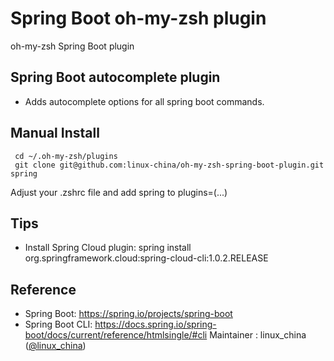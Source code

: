 # Spring Boot oh-my-zsh plugin
oh-my-zsh Spring Boot plugin
## Spring Boot autocomplete plugin
- Adds autocomplete options for all spring boot commands.
## Manual Install
     cd ~/.oh-my-zsh/plugins
     git clone git@github.com:linux-china/oh-my-zsh-spring-boot-plugin.git spring
Adjust your .zshrc file and add spring to plugins=(...)
## Tips
- Install Spring Cloud plugin: spring install org.springframework.cloud:spring-cloud-cli:1.0.2.RELEASE
## Reference
- Spring Boot: <https://spring.io/projects/spring-boot>
- Spring Boot CLI: <https://docs.spring.io/spring-boot/docs/current/reference/htmlsingle/#cli>
Maintainer : linux_china ([@linux_china](https://twitter.com/linux_china))
